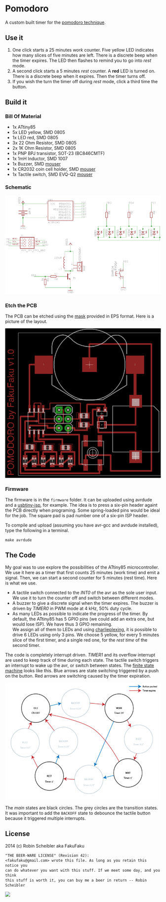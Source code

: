 Pomodoro
========

A custom built timer for the [pomodoro technique](http://pomodorotechnique.com/).

Use it
------

1. One click starts a 25 minutes _work_ counter. Five yellow LED indicates how
  many slices of five minutes are left. There is a discrete beep when the timer
  expires. The LED then flashes to remind you to go into _rest_ mode.
2. A second click starts a 5 minutes _rest_ counter. A **red** LED is turned on.
  There is a discrete beep when it expires. Then the timer turns off.
3. If you wish the turn the timer off during _rest_ mode, click a third time the button.

Build it
--------

### Bill Of Material

* 1x ATtiny85
* 5x LED yellow, SMD 0805
* 1x LED red, SMD 0805
* 3x 22 Ohm Resistor, SMD 0805
* 2x 1K Ohm Resistor, SMD 0805
* 1x PNP BPJ transistor, SOT-23 (BC846CMTF)
* 1x 1mH Inductor, SMD 1007
* 1x Buzzer, SMD [mouser](http://www.mouser.com/ProductDetail/Kobitone/254-PB501-ROX/?qs=%2fha2pyFaduio21Wb3%2fEgDw7Itv2u2RCUk%252bCSGDldQmgXvX6wRiKaqw%3d%3d)
* 1x CR2032 coin cell holder, SMD [mouser](http://www.mouser.com/ProductDetail/Linx-Technologies/BAT-HLD-001/?qs=sGAEpiMZZMupuRtfu7GC%252bdEIlVvqTbq%252bJLMEoC1V420%3d)
* 1x Tactile switch, SMD EVQ-Q2 [mouser](http://www.mouser.com/ProductDetail/Panasonic/EVQ-Q2K03W/?qs=sGAEpiMZZMsgGjVA3toVBA4puZS2llK5hCEf4xZ%2f9rI%3d)

### Schematic

![](./Pomodoro_sch.png)

### Etch the PCB

The PCB can be etched using the [mask](Pomodoro_mask.eps) provided in EPS format.
Here is a picture of the layout.

![](./Pomodoro_brd.png)

### Firmware

The firmware is in the `firmware` folder. It can be uploaded using avrdude and
a [usbtiny-isp](https://www.sparkfun.com/products/9825), for example. The idea is
to press a six-pin header againt the PCB directly when programing. Some spring-loaded
pins would be ideal for the job. The square pad is pad number one of a six-pin ISP
header.

To compile and upload (assuming you have avr-gcc and avrdude installed), type the
following in a terminal.

    make avrdude


The Code
--------

My goal was to use explore the possibilities of the ATtiny85 microcontroller. We use it here
as a timer that first counts 25 minutes (work time) and emit a signal. Then, we can start a second
counter for 5 minutes (rest time). Here is what we use.

* A tactile switch connected to the _INT0_ of the avr as the sole user input. We use it
  to turn the counter off and switch between different modes.
* A buzzer to give a discrete signal when the timer expires. The buzzer is driven
    by _TIMER0_ in PWM mode at 4 kHz, 50% duty cycle.
* As many LEDs as possible to indicate the progress of the timer. By default,
    the ATtiny85 has 5 GPIO pins (we could add an extra one, but would lose ISP).
    We have thus 3 GPIO remaining.   
    We assign all of them to LEDs and using
    [charlieplexing](https://en.wikipedia.org/wiki/Charlieplexing), it is
    possible to drive 6 LEDs using only 3 pins. We choose 5 yellow, for every 5
    minutes slice of the first timer, and a single red one, for the _rest time_
    of the second timer.

The code is completely interrupt driven. _TIMER1_ and its overflow interrupt
are used to keep track of time during each state. The tactile switch triggers
an interrupt to wake up the avr, or switch between states. The [finite state
machine](https://en.wikipedia.org/wiki/Finite-state_machine) looks like this.
Blue arrows are state switching triggered by a push on the button. Red arrows
are switching caused by the timer expiration.

![](doc/pomodoro_fsm.png)

The _main_ states are black circles. The grey circles are the transition states.
It was important to add the `BACKOFF` state to debounce the tactile button because it triggered multiple interrupts.


License
-------

2014 (c) Robin Scheibler aka FakuFaku

    "THE BEER-WARE LICENSE" (Revision 42):
    <fakufaku@gmail.com> wrote this file. As long as you retain this notice you
    can do whatever you want with this stuff. If we meet some day, and you think
    this stuff is worth it, you can buy me a beer in return -- Robin Scheibler

![](https://upload.wikimedia.org/wikipedia/commons/d/d5/BeerWare_Logo.svg)
